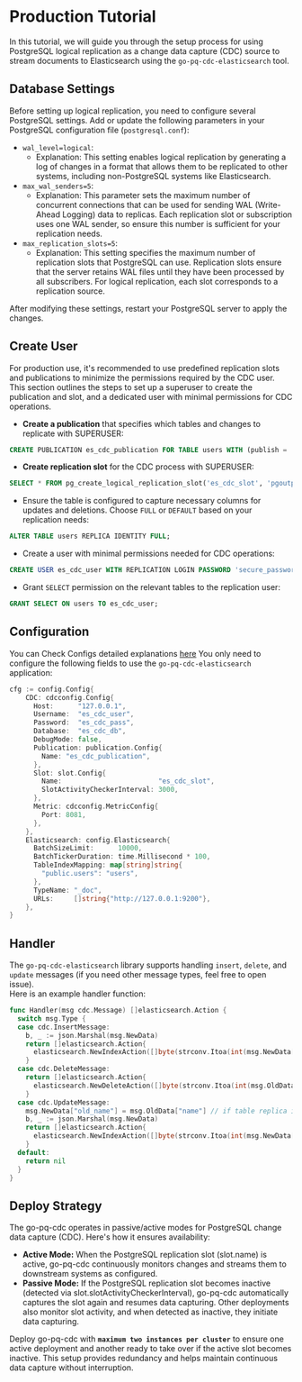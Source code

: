 # Production Tutorial

In this tutorial, we will guide you through the setup process for using PostgreSQL logical replication as a change data 
capture (CDC) source to stream documents to Elasticsearch using the `go-pq-cdc-elasticsearch` tool.

## Database Settings

Before setting up logical replication, you need to configure several PostgreSQL settings. Add or update the following 
parameters in your PostgreSQL configuration file (`postgresql.conf`):

* `wal_level=logical`:
  * Explanation: This setting enables logical replication by generating a log of changes in a format that allows them 
to be replicated to other systems, including non-PostgreSQL systems like Elasticsearch.
* `max_wal_senders=5`:
  * Explanation: This parameter sets the maximum number of concurrent connections that can be used for sending WAL 
(Write-Ahead Logging) data to replicas. Each replication slot or subscription uses one WAL sender, so ensure this number
is sufficient for your replication needs.
* `max_replication_slots=5`:
  * Explanation: This setting specifies the maximum number of replication slots that PostgreSQL can use. Replication 
slots ensure that the server retains WAL files until they have been processed by all subscribers. For logical 
replication, each slot corresponds to a replication source.

 After modifying these settings, restart your PostgreSQL server to apply the changes.

## Create User 
For production use, it's recommended to use predefined replication slots and publications to minimize the permissions 
required by the CDC user. This section outlines the steps to set up a superuser to create the publication and slot, and
a dedicated user with minimal permissions for CDC operations.


- **Create a publication** that specifies which tables and changes to replicate with SUPERUSER:
```sql
CREATE PUBLICATION es_cdc_publication FOR TABLE users WITH (publish = 'INSERT,DELETE,UPDATE');
```

- **Create replication slot** for the CDC process with SUPERUSER:
```sql
SELECT * FROM pg_create_logical_replication_slot('es_cdc_slot', 'pgoutput');
```

- Ensure the table is configured to capture necessary columns for updates and deletions. Choose `FULL` or `DEFAULT` 
based on your replication needs:
```sql
ALTER TABLE users REPLICA IDENTITY FULL;
```

- Create a user with minimal permissions needed for CDC operations:
```sql
CREATE USER es_cdc_user WITH REPLICATION LOGIN PASSWORD 'secure_password';
```

- Grant `SELECT` permission on the relevant tables to the replication user:
```sql
GRANT SELECT ON users TO es_cdc_user;
```

## Configuration
You can Check Configs detailed explanations [here](../README.md/#configuration)
You only need to configure the following fields to use the `go-pq-cdc-elasticsearch` application:
```go
cfg := config.Config{
    CDC: cdcconfig.Config{
      Host:      "127.0.0.1",
      Username:  "es_cdc_user",
      Password:  "es_cdc_pass",
      Database:  "es_cdc_db",
      DebugMode: false,
      Publication: publication.Config{
        Name: "es_cdc_publication",
      },
      Slot: slot.Config{
        Name:                        "es_cdc_slot",
        SlotActivityCheckerInterval: 3000,
      },
      Metric: cdcconfig.MetricConfig{
        Port: 8081,
      },
    },
    Elasticsearch: config.Elasticsearch{
      BatchSizeLimit:      10000,
      BatchTickerDuration: time.Millisecond * 100,
      TableIndexMapping: map[string]string{
        "public.users": "users",
      },
      TypeName: "_doc",
      URLs:     []string{"http://127.0.0.1:9200"},
    },
}
```

## Handler

The `go-pq-cdc-elasticsearch` library supports handling `insert`, `delete`, and `update` messages (if you need other message types, feel free to open issue). <br> 
Here is an example handler function:

```go
func Handler(msg cdc.Message) []elasticsearch.Action {
  switch msg.Type {
  case cdc.InsertMessage:
    b, _ := json.Marshal(msg.NewData)
    return []elasticsearch.Action{
      elasticsearch.NewIndexAction([]byte(strconv.Itoa(int(msg.NewData["id"].(int32)))), b, nil),
    }
  case cdc.DeleteMessage:
    return []elasticsearch.Action{
      elasticsearch.NewDeleteAction([]byte(strconv.Itoa(int(msg.OldData["id"].(int32)))), nil),
    }
  case cdc.UpdateMessage:
    msg.NewData["old_name"] = msg.OldData["name"] // if table replica identity is not full, OldData will be nil 
    b, _ := json.Marshal(msg.NewData)
    return []elasticsearch.Action{
      elasticsearch.NewIndexAction([]byte(strconv.Itoa(int(msg.NewData["id"].(int32)))), b, nil),
    }
  default:
    return nil
  }
}
```
 
## Deploy Strategy

The go-pq-cdc operates in passive/active modes for PostgreSQL change data capture (CDC). Here's how it ensures
availability:

* **Active Mode:** When the PostgreSQL replication slot (slot.name) is active, go-pq-cdc continuously monitors changes
  and streams them to downstream systems as configured.
* **Passive Mode:** If the PostgreSQL replication slot becomes inactive (detected via slot.slotActivityCheckerInterval),
  go-pq-cdc automatically captures the slot again and resumes data capturing. Other deployments also monitor slot
  activity,
  and when detected as inactive, they initiate data capturing.

Deploy go-pq-cdc with **`maximum two instances per cluster`** to ensure one active deployment and another ready to take over 
if the active slot becomes inactive. This setup provides redundancy and helps maintain continuous data capture without 
interruption.
